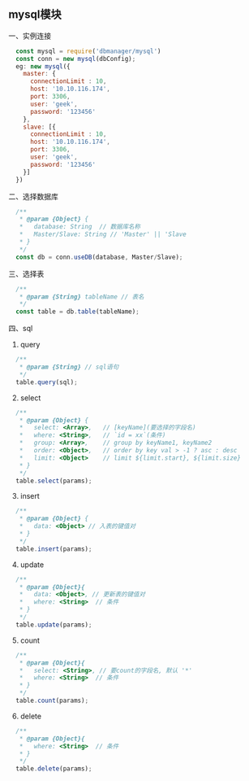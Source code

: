 ## mysql模块

一、实例连接

``` javascript
  const mysql = require('dbmanager/mysql')
  const conn = new mysql(dbConfig);
  eg: new mysql({
    master: {
      connectionLimit : 10,
      host: '10.10.116.174',
      port: 3306,
      user: 'geek',
      password: '123456'
    },
    slave: [{
      connectionLimit : 10,
      host: '10.10.116.174',
      port: 3306,
      user: 'geek',
      password: '123456'
    }]
  }) 
```

二、选择数据库

``` javascript
  /**
   * @param {Object} {
   *   database: String  // 数据库名称
   *   Master/Slave: String // 'Master' || 'Slave
   * }
   */
  const db = conn.useDB(database, Master/Slave);
```

三、选择表
``` javascript
  /**
   * @param {String} tableName // 表名
   */
  const table = db.table(tableName); 
```

四、sql
1. query
``` javascript
  /**
   * @param {String} // sql语句
   */
  table.query(sql); 
```
2. select
``` javascript
  /**
   * @param {Object} {
   *   select: <Array>,   // [keyName](要选择的字段名)
   *   where: <String>,   // `id = xx`(条件) 
   *   group: <Array>,    // group by keyName1, keyName2  
   *   order: <Object>,   // order by key val > -1 ? asc : desc
   *   limit: <Object>    // limit ${limit.start}, ${limit.size} 
   * }
   */
  table.select(params); 
```
3. insert
``` javascript
  /**
   * @param {Object} {
   *   data: <Object> // 入表的键值对
   * }
   */
  table.insert(params); 
```
4. update
``` javascript
  /**
   * @param {Object}{
   *   data: <Object>, // 更新表的键值对
   *   where: <String>  // 条件
   * }
   */
  table.update(params); 
```
5. count
``` javascript
  /**
   * @param {Object}{
   *   select: <String>, // 要count的字段名, 默认 '*'
   *   where: <String>  // 条件
   * }
   */
  table.count(params); 
```
6. delete
``` javascript
  /**
   * @param {Object}{
   *   where: <String>  // 条件
   * }
   */
  table.delete(params); 
```